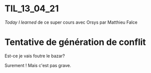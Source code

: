 # TIL_13_04_21
*Today I learned* de ce super cours avec Orsys par Matthieu Falce

# Tentative de génération de conflit
Est-ce je vais foutre le bazar? 

Surement ! Mais c'est pas grave.
